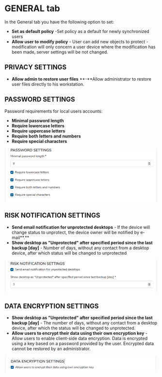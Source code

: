 # GENERAL tab

In the General tab you have the following option to set:

* **Set as default policy** -Set policy as a default for newly synchronized users
* **Allow user to modify policy** - User can add new objects to protect - modification will only concern a user device where the modification has been made, server settings will be not changed.

## **PRIVACY SETTINGS** <a id="privacy-settings"></a>

* **Allow admin to restore user files** **-**Allow administrator to restore user files directly to his workstation.

## **PASSWORD SETTINGS** <a id="password-settings"></a>

Password requirements for local users accounts:

* **Minimal password length**
* **Require lowercase letters**
* **Require uppercase letters**
* **Require both letters and numbers**
* **Require special characters**

![](../../../../.gitbook/assets/policygeneral2.png)

## **RISK NOTIFICATION SETTINGS** <a id="risk-notification-settings"></a>

* **Send email notification for unprotected desktops** - If the device will change status to unprotect, the device owner will be notified by e-mail**.**
* **Show desktop as "Unprotected" after specified period since the last backup \[day\]** - Number of days, without any contact from a desktop device, after which status will be changed to unprotected

![](../../../../.gitbook/assets/policygeneral3.png)

## DATA ENCRYPTION SETTINGS <a id="encryption-settings"></a>

* **Show desktop as "Unprotected" after specified period since the last backup \[day\]** - The number of days, without any contact from a desktop device, after which the status will be changed to unprotected.
* **Allow users to encrypt their data using their own encryption key** -Allow users to enable client-side data encryption. Data is encrypted using a key based on a password provided by the user. Encrypted data cannot be restored by an administrator.

![](../../../../.gitbook/assets/policygeneral4.png)

